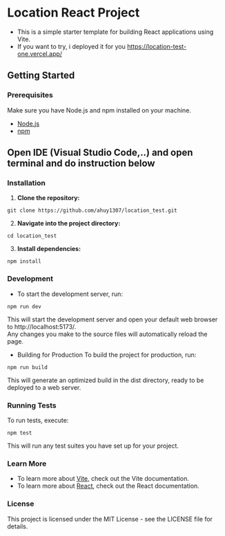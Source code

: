 # Location React Project

- This is a simple starter template for building React applications using Vite. </br>
- If you want to try, i deployed it for you https://location-test-one.vercel.app/

## Getting Started

### Prerequisites

Make sure you have Node.js and npm installed on your machine.

- [Node.js](https://nodejs.org/)
- [npm](https://www.npmjs.com/get-npm)

## Open IDE (Visual Studio Code,..) and open terminal and do instruction below

### Installation

1. **Clone the repository:**
```
git clone https://github.com/ahuy1307/location_test.git
```
2. **Navigate into the project directory:**
````
cd location_test
````
3. **Install dependencies:**
```
npm install
```
### Development
- To start the development server, run:
```
npm run dev
```
This will start the development server and open your default web browser to http://localhost:5173/. </br>
Any changes you make to the source files will automatically reload the page.

- Building for Production
To build the project for production, run:
```
npm run build
```
This will generate an optimized build in the dist directory, ready to be deployed to a web server.

### Running Tests
To run tests, execute:
```
npm test
```
This will run any test suites you have set up for your project.

### Learn More
- To learn more about [Vite](https://vitejs.dev/), check out the Vite documentation.
- To learn more about [React](https://react.dev/), check out the React documentation.

### License
This project is licensed under the MIT License - see the LICENSE file for details.
